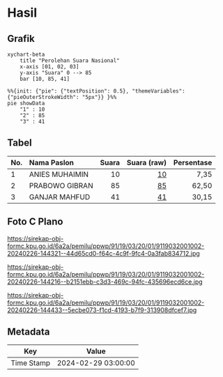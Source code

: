 # Hasil

## Grafik

```mermaid
xychart-beta
    title "Perolehan Suara Nasional"
    x-axis [01, 02, 03]
    y-axis "Suara" 0 --> 85
    bar [10, 85, 41]
```

```mermaid
%%{init: {"pie": {"textPosition": 0.5}, "themeVariables": {"pieOuterStrokeWidth": "5px"}} }%%
pie showData
    "1" : 10
    "2" : 85
    "3" : 41
```

## Tabel

| No. | Nama Paslon    | Suara | Suara (raw) | Persentase |
|:--- |:-------------- | -----:| -----------:| ----------:|
| 1   | ANIES MUHAIMIN | 10    | [10][p-1]   | 7,35       |
| 2   | PRABOWO GIBRAN | 85    | [85][p-2]   | 62,50      |
| 3   | GANJAR MAHFUD  | 41    | [41][p-3]   | 30,15      |


[p-1]: https://github.com/gigit-pemilu/pemilu-2024/blob/main/pilpres/hitung-suara/sub/91-papua/sub/19-supiori/sub/03-supiori-timur/sub/2001-yawerma/sub/002-tps/sub/paslon-1.txt
[p-2]: https://github.com/gigit-pemilu/pemilu-2024/blob/main/pilpres/hitung-suara/sub/91-papua/sub/19-supiori/sub/03-supiori-timur/sub/2001-yawerma/sub/002-tps/sub/paslon-2.txt
[p-3]: https://github.com/gigit-pemilu/pemilu-2024/blob/main/pilpres/hitung-suara/sub/91-papua/sub/19-supiori/sub/03-supiori-timur/sub/2001-yawerma/sub/002-tps/sub/paslon-3.txt

## Foto C Plano

https://sirekap-obj-formc.kpu.go.id/6a2a/pemilu/ppwp/91/19/03/20/01/9119032001002-20240226-144321--44d65cd0-f64c-4c9f-9fc4-0a3fab834712.jpg

https://sirekap-obj-formc.kpu.go.id/6a2a/pemilu/ppwp/91/19/03/20/01/9119032001002-20240226-144216--b2151ebb-c3d3-469c-94fc-435696ecd6ce.jpg

https://sirekap-obj-formc.kpu.go.id/6a2a/pemilu/ppwp/91/19/03/20/01/9119032001002-20240226-144433--5ecbe073-f1cd-4193-b7f9-313908dfcef7.jpg


## Metadata

| Key        | Value               |
| ---------- | ------------------- |
| Time Stamp | 2024-02-29 03:00:00 |



